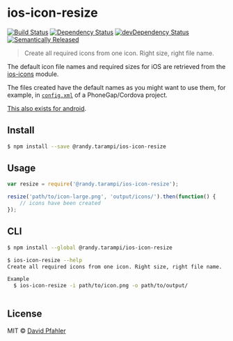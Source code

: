 # ios-icon-resize 
[![Build Status](https://travis-ci.com/randytarampi/ios-icon-resize.svg?branch=master)](https://travis-ci.com/randytarampi/ios-icon-resize)
[![Dependency Status](https://david-dm.org/randytarampi/ios-icon-resize.svg)](https://david-dm.org/randytarampi/ios-icon-resize)
[![devDependency Status](https://david-dm.org/randytarampi/ios-icon-resize/dev-status.svg)](https://david-dm.org/randytarampi/ios-icon-resize#info=devDependencies)
[![Semantically Released](https://img.shields.io/badge/versioning-semantically%20released-brightgreen.svg)](https://github.com/boennemann/semantic-release) 

> Create all required icons from one icon. Right size, right file name.

The default icon file names and required sizes for iOS are retrieved from the [ios-icons](http://github.com/randytarampi/ios-icons) module. 

The files created have the default names as you might want to use them, for example, in [`config.xml`](http://docs.phonegap.com/en/3.5.0/config_ref_images.md.html) of a PhoneGap/Cordova project.

[This also exists for android](https://github.com/randytarampi/android-icon-resize).

## Install

```sh
$ npm install --save @randy.tarampi/ios-icon-resize
```


## Usage

```js
var resize = require('@randy.tarampi/ios-icon-resize');

resize('path/to/icon-large.png', 'output/icons/').then(function() {
	// icons have been created
});

```


## CLI

```sh
$ npm install --global @randy.tarampi/ios-icon-resize
```

```sh
$ ios-icon-resize --help
Create all required icons from one icon. Right size, right file name.

Example
  $ ios-icon-resize -i path/to/icon.png -o path/to/output/
	
```


## License
MIT © [David Pfahler](http://excellenteasy.com)
